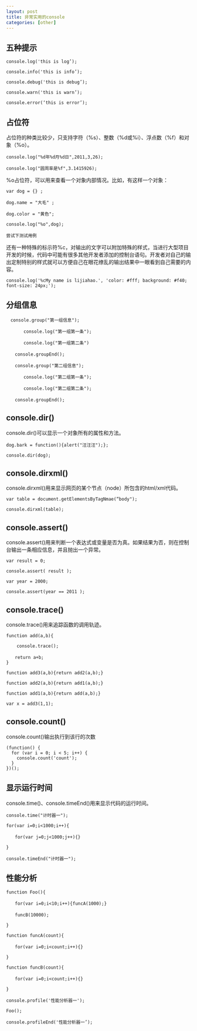 ```yaml
---
layout: post
title: 非常实用的console
categories: [other]
---
```


## 五种提示

```
console.log('this is log’);

console.info('this is info’);

console.debug('this is debug’);

console.warn('this is warn’);

console.error(‘this is error’);
```

## 占位符

占位符的种类比较少，只支持字符（%s）、整数（%d或%i）、浮点数（%f）和对象（%o）。

```
console.log("%d年%d月%d日",2011,3,26);

console.log("圆周率是%f",3.1415926);
```

%o占位符，可以用来查看一个对象内部情况。比如，有这样一个对象：

```
var dog = {} ;

dog.name = "大毛" ;

dog.color = "黄色";

console.log("%o",dog);

尝试下测试用例
```

还有一种特殊的标示符%c，对输出的文字可以附加特殊的样式，当进行大型项目开发的时候，代码中可能有很多其他开发者添加的控制台语句。开发者对自己的输出定制特别的样式就可以方便自己在眼花缭乱的输出结果中一眼看到自己需要的内容。

```
console.log('%cMy name is lijiahao.', 'color: #fff; background: #f40; font-size: 24px;');
```

## 分组信息

```
　console.group("第一组信息");

　　　　console.log("第一组第一条");

　　　　console.log("第一组第二条")

　　console.groupEnd();

　　console.group("第二组信息");

　　　　console.log("第二组第一条");

　　　　console.log("第二组第二条");

　　console.groupEnd();
```

## console.dir()

console.dir()可以显示一个对象所有的属性和方法。

```
dog.bark = function(){alert("汪汪汪");};

console.dir(dog);
```

## console.dirxml()

console.dirxml()用来显示网页的某个节点（node）所包含的html/xml代码。

```
var table = document.getElementsByTagNmae(“body");

console.dirxml(table);
```

## console.assert()

console.assert()用来判断一个表达式或变量是否为真。如果结果为否，则在控制台输出一条相应信息，并且抛出一个异常。

```
var result = 0;

console.assert( result );

var year = 2000;

console.assert(year == 2011 );
```

## console.trace()

console.trace()用来追踪函数的调用轨迹。

```
function add(a,b){

    console.trace();

　　return a+b;
}

function add3(a,b){return add2(a,b);}

function add2(a,b){return add1(a,b);}

function add1(a,b){return add(a,b);}

var x = add3(1,1);
```

## console.count()

console.count()输出执行到该行的次数

```
(function() {
  for (var i = 0; i < 5; i++) {
    console.count('count');
  }
})();
```
## 显示运行时间

console.time()、console.timeEnd()用来显示代码的运行时间。

```
console.time("计时器一");

for(var i=0;i<1000;i++){

　　for(var j=0;j<1000;j++){}

}

console.timeEnd("计时器一");
```

## 性能分析

```
function Foo(){

　　for(var i=0;i<10;i++){funcA(1000);}

　　funcB(10000);

}

function funcA(count){

　　for(var i=0;i<count;i++){}

}

function funcB(count){

　　for(var i=0;i<count;i++){}

}

console.profile('性能分析器一');

Foo();

console.profileEnd('性能分析器一’);
```